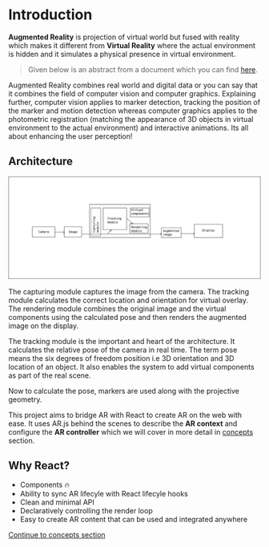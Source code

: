 # Introduction

**Augmented Reality** is projection of virtual world but fused with reality which makes it different from **Virtual Reality** where the actual environment is hidden and it simulates a physical presence in virtual environment.

> Given below is an abstract from a document which you can find [here](http://www.vtt.fi/inf/pdf/science/2012/S3.pdf).

Augmented Reality combines real world and digital data or you can say that it combines the field of computer vision and computer graphics. Explaining further, computer vision applies to marker detection, tracking the position of the marker and motion detection whereas computer graphics applies to the photometric registration (matching the appearance of 3D objects in virtual environment to the actual environment) and interactive animations. Its all about enhancing the user perception!

## Architecture

<p align="center">
  <img src="./architecture.png">
</p>

The capturing module captures the image from the camera. The tracking module calculates the correct location and orientation for virtual overlay. The rendering module combines the original image and the virtual components using the calculated pose and then renders the augmented image on the display.

The tracking module is the important and heart of the architecture. It calculates the relative pose of the camera in real time. The term pose means the six degrees of freedom position i.e 3D orientation and 3D location of an object. It also enables the system to add virtual components as part of the real scene.

Now to calculate the pose, markers are used along with the projective geometry.

This project aims to bridge AR with React to create AR on the web with ease. It uses AR.js behind the scenes to describe the **AR context** and configure the **AR controller** which we will cover in more detail in [concepts](./concepts.md) section.

## Why React?

* Components 🔥
* Ability to sync AR lifecyle with React lifecyle hooks
* Clean and minimal API
* Declaratively controlling the render loop
* Easy to create AR content that can be used and integrated anywhere

[Continue to concepts section](./concepts.md)